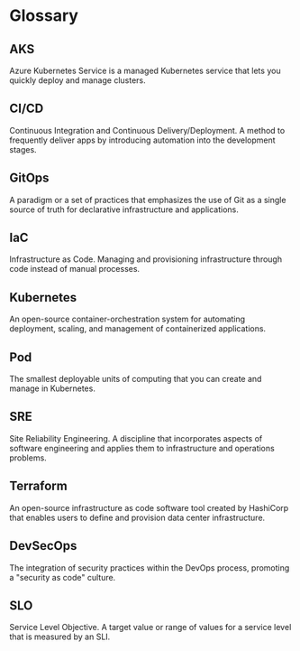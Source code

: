 # Glossary

## AKS
Azure Kubernetes Service is a managed Kubernetes service that lets you quickly deploy and manage clusters.

## CI/CD
Continuous Integration and Continuous Delivery/Deployment. A method to frequently deliver apps by introducing automation into the development stages.

## GitOps
A paradigm or a set of practices that emphasizes the use of Git as a single source of truth for declarative infrastructure and applications.

## IaC
Infrastructure as Code. Managing and provisioning infrastructure through code instead of manual processes.

## Kubernetes
An open-source container-orchestration system for automating deployment, scaling, and management of containerized applications.

## Pod
The smallest deployable units of computing that you can create and manage in Kubernetes.

## SRE
Site Reliability Engineering. A discipline that incorporates aspects of software engineering and applies them to infrastructure and operations problems.

## Terraform
An open-source infrastructure as code software tool created by HashiCorp that enables users to define and provision data center infrastructure.

## DevSecOps
The integration of security practices within the DevOps process, promoting a "security as code" culture.

## SLO
Service Level Objective. A target value or range of values for a service level that is measured by an SLI.